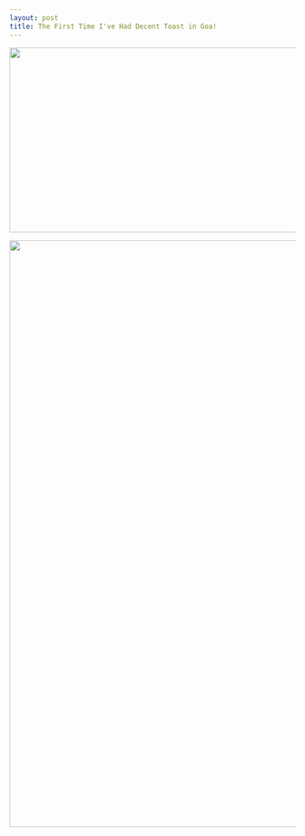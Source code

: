 ```yaml
---
layout: post
title: The First Time I've Had Decent Toast in Goa!
---
```

<a href="http://kanudeshpande.wordpress.com/2012/09/23/the-first-time-ive-had-decent-toast-in-goa/imag0028/" rel="attachment wp-att-814" ><img class="aligncenter size-full wp-image-814" title="That Iron is decades old, I'm told." src="http://kanudeshpande.files.wordpress.com/2012/09/imag0028.jpg" alt="" width="580" height="325" ></img></a>

<a href="http://kanudeshpande.wordpress.com/2012/09/23/the-first-time-ive-had-decent-toast-in-goa/imag0029/" rel="attachment wp-att-815" ><img class="aligncenter size-full wp-image-815" title="It tasted good!" src="http://kanudeshpande.files.wordpress.com/2012/09/imag0029.jpg" alt="" width="580" height="1032" ></img></a>